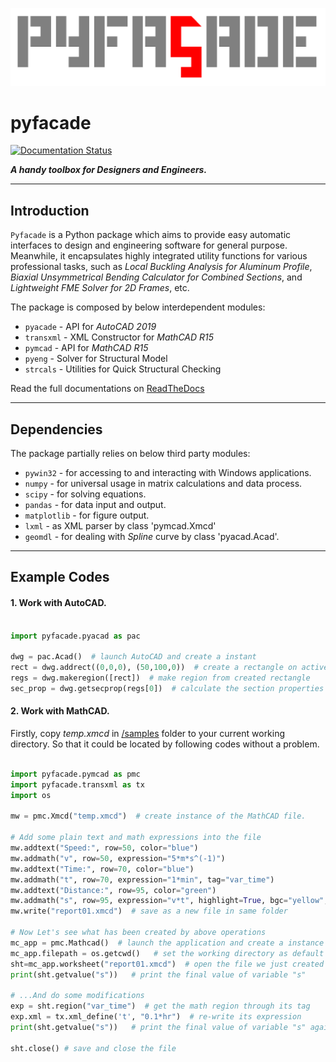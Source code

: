 ![logo](docs/source/title_logo.png)

# pyfacade
[![Documentation Status](https://readthedocs.org/projects/pyfacade/badge/?version=latest)](https://pyfacade.readthedocs.io/en/latest/?badge=latest)

_**A handy toolbox for Designers and Engineers.**_

--------
## Introduction

`Pyfacade` is a Python package which aims to provide easy automatic interfaces to design and engineering software for general
purpose. Meanwhile, it encapsulates highly integrated utility functions for various professional tasks, such as *Local Buckling Analysis for
Aluminum Profile*, *Biaxial Unsymmetrical Bending Calculator for Combined Sections*, and *Lightweight FME Solver for 2D Frames*, etc.


The package is composed by below interdependent modules:

* `pyacade`  - API for _AutoCAD 2019_
* `transxml`  - XML Constructor for _MathCAD R15_
* `pymcad` - API for _MathCAD R15_
* `pyeng` - Solver for Structural Model
* `strcals` - Utilities for Quick Structural Checking


Read the full documentations on [ReadTheDocs](https://pyfacade.readthedocs.io/en/latest/)

-------
## Dependencies

The package partially relies on below third party modules:

* `pywin32` - for accessing to and interacting with Windows applications.
* `numpy` - for universal usage in matrix calculations and data process.
* `scipy` - for solving equations.
* `pandas` - for data input and output.
* `matplotlib` - for figure output.
* `lxml` - as XML parser by class 'pymcad.Xmcd'
* `geomdl` - for dealing with *Spline* curve by class 'pyacad.Acad'.


-------
## Example Codes

#### 1. Work with AutoCAD.
   
```python

import pyfacade.pyacad as pac
 
dwg = pac.Acad()  # launch AutoCAD and create a instant
rect = dwg.addrect((0,0,0), (50,100,0))  # create a rectangle on active drawing
regs = dwg.makeregion([rect])  # make region from created rectangle
sec_prop = dwg.getsecprop(regs[0])  # calculate the section properties of created rectangle

```

#### 2. Work with MathCAD.

Firstly, copy *temp.xmcd* in [/samples](https://github.com/Nulsaga/pyfacade/tree/main/samples) folder to your current working directory.
So that it could be located by following codes without a problem. 

```python

import pyfacade.pymcad as pmc
import pyfacade.transxml as tx
import os

mw = pmc.Xmcd("temp.xmcd")  # create instance of the MathCAD file.

# Add some plain text and math expressions into the file
mw.addtext("Speed:", row=50, color="blue")
mw.addmath("v", row=50, expression="5*m*s^(-1)")
mw.addtext("Time:", row=70, color="blue")
mw.addmath("t", row=70, expression="1*min", tag="var_time")
mw.addtext("Distance:", row=95, color="green")
mw.addmath("s", row=95, expression="v*t", highlight=True, bgc="yellow", evaluate=True, unit="m")
mw.write("report01.xmcd")  # save as a new file in same folder

# Now Let's see what has been created by above operations
mc_app = pmc.Mathcad()  # launch the application and create a instance
mc_app.filepath = os.getcwd()   # set the working directory as default file path
sht=mc_app.worksheet("report01.xmcd")  # open the file we just created
print(sht.getvalue("s"))   # print the final value of variable "s"

# ...And do some modifications
exp = sht.region("var_time")  # get the math region through its tag
exp.xml = tx.xml_define('t', "0.1*hr")  # re-write its expression
print(sht.getvalue("s"))   # print the final value of variable "s" again.

sht.close() # save and close the file

```


